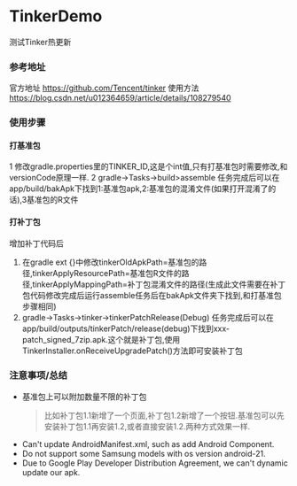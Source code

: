 # TinkerDemo
测试Tinker热更新

### 参考地址
官方地址
https://github.com/Tencent/tinker
使用方法
https://blog.csdn.net/u012364659/article/details/108279540
### 使用步骤
#### 打基准包
1 修改gradle.properties里的TINKER_ID,这是个int值,只有打基准包时需要修改,和versionCode原理一样.
2 gradle->Tasks->build>assemble
任务完成后可以在app/build/bakApk下找到1:基准包apk,2:基准包的混淆文件(如果打开混淆了的话),3基准包的R文件
#### 打补丁包
增加补丁代码后
1. 在gradle ext {}中修改tinkerOldApkPath=基准包的路径,tinkerApplyResourcePath=基准包R文件的路径,tinkerApplyMappingPath=补丁包混淆文件的路径(生成此文件需要在补丁包代码修改完成后运行assemble任务后在bakApk文件夹下找到,和打基准包步骤相同)
2. gradle->Tasks->tinker->tinkerPatchRelease(Debug)
任务完成后可以在app/build/outputs/tinkerPatch/release(debug)下找到xxx-patch_signed_7zip.apk.这个就是补丁包,使用TinkerInstaller.onReceiveUpgradePatch()方法即可安装补丁包
### 注意事项/总结
* 基准包上可以附加数量不限的补丁包
    > 比如补丁包1.1新增了一个页面,补丁包1.2新增了一个按钮.基准包可以先安装补丁包1.1再安装1.2,或者直接安装1.2.两种方式效果一样.
* Can't update AndroidManifest.xml, such as add Android Component.
* Do not support some Samsung models with os version android-21.
* Due to Google Play Developer Distribution Agreement, we can't dynamic update our apk.
